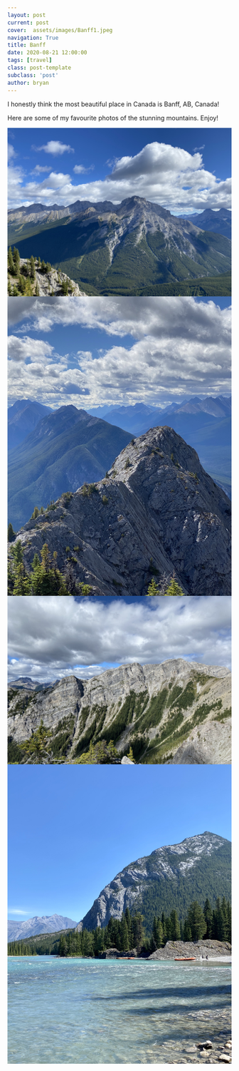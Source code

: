 ```yaml
---
layout: post
current: post
cover:  assets/images/Banff1.jpeg
navigation: True
title: Banff
date: 2020-08-21 12:00:00
tags: [travel]
class: post-template
subclass: 'post'
author: bryan
---
```


I honestly think the most beautiful place in Canada is Banff, AB, Canada!

Here are some of my favourite photos of the stunning mountains. Enjoy!

<img max-width="100vw" align="center" src="https://github.com/bryanyu1/blog/blob/gh-pages/assets/images/Banff1.jpeg?raw=true" alt="Banff1">

<img max-width="100vw" align="center" src="https://github.com/bryanyu1/blog/blob/gh-pages/assets/images/Banff2.jpeg?raw=true" alt="Banff2">

<img max-width="100vw" align="center" src="https://github.com/bryanyu1/blog/blob/gh-pages/assets/images/Banff3.jpeg?raw=true" alt="Banff3">

<img max-width="100vw" align="center" src="https://github.com/bryanyu1/blog/blob/gh-pages/assets/images/Banff4.jpeg?raw=true" alt="Banff4">
